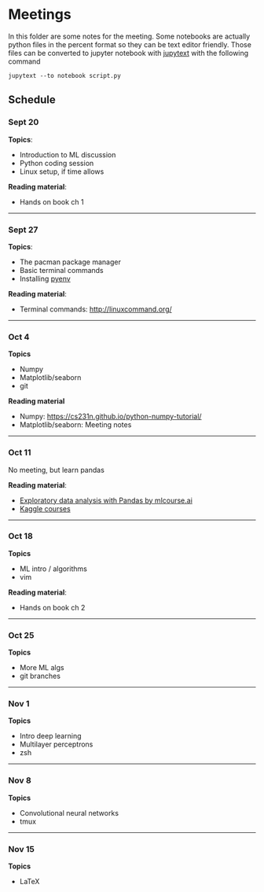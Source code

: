 # Meetings

In this folder are some notes for the meeting. Some notebooks are actually python files in the percent format so they can be text editor friendly. Those files can be converted to jupyter notebook with [jupytext](https://github.com/mwouts/jupytext) with the following command

```
jupytext --to notebook script.py
```

## Schedule

### Sept 20

**Topics**:

- Introduction to ML discussion
- Python coding session
- Linux setup, if time allows

**Reading material**:

- Hands on book ch 1

---

### Sept 27

**Topics**:

- The pacman package manager
- Basic terminal commands
- Installing [pyenv](https://github.com/pyenv/pyenv)

**Reading material**:

- Terminal commands: http://linuxcommand.org/

---

### Oct 4

**Topics**

- Numpy
- Matplotlib/seaborn
- git

**Reading material**

- Numpy: https://cs231n.github.io/python-numpy-tutorial/
- Matplotlib/seaborn: Meeting notes

---

### Oct 11

No meeting, but learn pandas

**Reading material**:

- [Exploratory data analysis with Pandas by mlcourse.ai](https://mlcourse.ai/articles/topic1-exploratory-data-analysis-with-pandas/)
- [Kaggle courses](https://www.kaggle.com/learn/overview)

---

### Oct 18

**Topics**

- ML intro / algorithms
- vim

**Reading material**:

- Hands on book ch 2

---

### Oct 25

**Topics**

- More ML algs
- git branches

---

### Nov 1

**Topics**

- Intro deep learning
- Multilayer perceptrons
- zsh

---

### Nov 8

**Topics**

- Convolutional neural networks
- tmux

---

### Nov 15

**Topics**

- LaTeX
